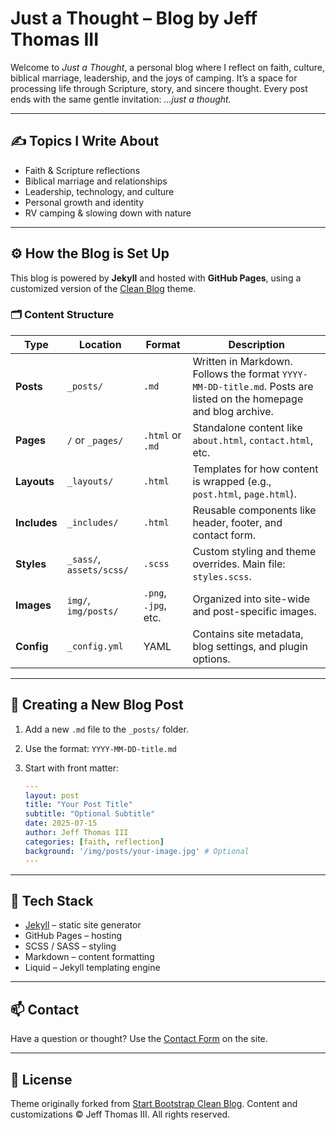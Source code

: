 # Just a Thought – Blog by Jeff Thomas III

Welcome to *Just a Thought*, a personal blog where I reflect on faith, culture, biblical marriage, leadership, and the joys of camping. It’s a space for processing life through Scripture, story, and sincere thought. Every post ends with the same gentle invitation: *...just a thought.*

---

## ✍️ Topics I Write About

- Faith & Scripture reflections
- Biblical marriage and relationships
- Leadership, technology, and culture
- Personal growth and identity
- RV camping & slowing down with nature

---

## ⚙️ How the Blog is Set Up

This blog is powered by **Jekyll** and hosted with **GitHub Pages**, using a customized version of the [Clean Blog](https://github.com/StartBootstrap/startbootstrap-clean-blog-jekyll) theme.

### 🗂️ Content Structure

| Type         | Location        | Format     | Description |
|--------------|-----------------|------------|-------------|
| **Posts**    | `_posts/`       | `.md`      | Written in Markdown. Follows the format `YYYY-MM-DD-title.md`. Posts are listed on the homepage and blog archive. |
| **Pages**    | `/` or `_pages/`| `.html` or `.md` | Standalone content like `about.html`, `contact.html`, etc. |
| **Layouts**  | `_layouts/`     | `.html`    | Templates for how content is wrapped (e.g., `post.html`, `page.html`). |
| **Includes** | `_includes/`    | `.html`    | Reusable components like header, footer, and contact form. |
| **Styles**   | `_sass/`, `assets/scss/` | `.scss` | Custom styling and theme overrides. Main file: `styles.scss`. |
| **Images**   | `img/`, `img/posts/` | `.png`, `.jpg`, etc. | Organized into site-wide and post-specific images. |
| **Config**   | `_config.yml`   | YAML       | Contains site metadata, blog settings, and plugin options. |

---

## 📝 Creating a New Blog Post

1. Add a new `.md` file to the `_posts/` folder.
2. Use the format: `YYYY-MM-DD-title.md`
3. Start with front matter:

   ```yaml
   ---
   layout: post
   title: "Your Post Title"
   subtitle: "Optional Subtitle"
   date: 2025-07-15
   author: Jeff Thomas III
   categories: [faith, reflection]
   background: '/img/posts/your-image.jpg' # Optional
   ---

---

## 🧰 Tech Stack
- [Jekyll](https://jekyllrb.com/) – static site generator
- GitHub Pages – hosting
- SCSS / SASS – styling
- Markdown – content formatting
- Liquid – Jekyll templating engine

---

## 📫 Contact
Have a question or thought? Use the [Contact Form](https://jeffthomasiii.github.io/Just-a-Thought-Blog/contact/) on the site.

---

## 📝 License
Theme originally forked from [Start Bootstrap Clean Blog](https://github.com/StartBootstrap/startbootstrap-clean-blog-jekyll).
Content and customizations © Jeff Thomas III. All rights reserved.
<!--stackedit_data:
eyJoaXN0b3J5IjpbNTEzODE4NzA5XX0=
-->